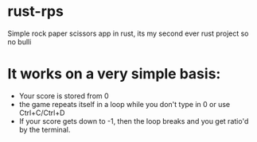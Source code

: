 # rust-rps
Simple rock paper scissors app in rust, its my second ever rust project so no bulli

# It works on a very simple basis:
- Your score is stored from 0
- the game repeats itself in a loop while you don't type in 0 or use Ctrl+C/Ctrl+D
- If your score gets down to -1, then the loop breaks and you get ratio'd by the terminal.
